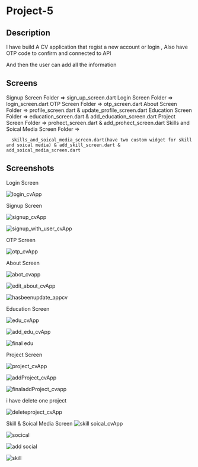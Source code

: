 # Project-5


## Description

I have build A CV application that regist a new account or login ,
Also have OTP code to confirm and connected to API

And then the user can add all the information

## Screens

Signup Screen Folder => sign_up_screen.dart
Login Screen Folder => login_screen.dart
OTP Screen Folder => otp_screen.dart
About Screen Folder => profile_screen.dart & update_profile_screen.dart
Education Screen Folder => education_screen.dart & add_education_screen.dart
Project Screen Folder => prohect_screen.dart & add_prohect_screen.dart
Skills and Soical Media Screen Folder => 
      
      skills_and_soical_media_screen.dart(have two custom widget for skill and soical media) & add_skill_screen.dart & add_soical_media_screen.dart


## Screenshots
Login Screen 

![login_cvApp](https://github.com/rahafwmaq/Project-5/assets/86989761/94c08187-de7f-4079-a80a-582f7c37d066)

Signup Screen 

![signup_cvApp](https://github.com/rahafwmaq/Project-5/assets/86989761/e35d51d8-2e07-4660-9d3e-88227f496fe3)

![signup_with_user_cvApp](https://github.com/rahafwmaq/Project-5/assets/86989761/4c63f41b-e88c-415b-9988-a7548b0257ca)

OTP Screen 

![otp_cvApp](https://github.com/rahafwmaq/Project-5/assets/86989761/7d90018f-8610-448a-bff4-2a6df03028ee)


About Screen 

![abot_cvapp](https://github.com/rahafwmaq/Project-5/assets/86989761/4a86a5a6-b1bd-4469-a04b-37e701884f4e)

![edit_about_cvApp](https://github.com/rahafwmaq/Project-5/assets/86989761/91b83807-157c-4a1c-b678-91c6d77219db)

![hasbeenupdate_appcv](https://github.com/rahafwmaq/Project-5/assets/86989761/6f788b65-2bfa-4234-8531-445e8abdb6ad)


Education Screen 

![edu_cvApp](https://github.com/rahafwmaq/Project-5/assets/86989761/a26e3257-6af2-4a91-ba00-edd47e3c78d6)

![add_edu_cvApp](https://github.com/rahafwmaq/Project-5/assets/86989761/4daaa355-5e11-4e3f-a5d1-546ce0f54d99)

![final edu](https://github.com/rahafwmaq/Project-5/assets/86989761/2a9571ed-12f2-4fcf-a8e5-fb83afb9ab3c)


Project Screen 

![project_cvApp](https://github.com/rahafwmaq/Project-5/assets/86989761/b7499c7a-ac67-4abc-912b-811d86d96d8d)

![addProject_cvApp](https://github.com/rahafwmaq/Project-5/assets/86989761/711298a8-a889-439a-bfe9-2ba05ad81e34)

![finaladdProject_cvapp](https://github.com/rahafwmaq/Project-5/assets/86989761/2203509a-b6dc-4038-abea-3d41fd6ef27c)

i have delete one project 

![deleteproject_cvApp](https://github.com/rahafwmaq/Project-5/assets/86989761/23b1e3a3-9ed7-4946-9085-8118a3788234)



Skill & Soical Media Screen 
![skill soical_cvApp](https://github.com/rahafwmaq/Project-5/assets/86989761/0a75d805-e0d5-4d91-a245-339672dc2e31)

![socical](https://github.com/rahafwmaq/Project-5/assets/86989761/936526e6-67f4-4e70-a5df-291d1eee3383)

![add social](https://github.com/rahafwmaq/Project-5/assets/86989761/31e0a0d2-6c85-49f5-80dc-30d0e01ba512)

![skill](https://github.com/rahafwmaq/Project-5/assets/86989761/7e35a63b-63ee-4165-b045-c7b88d140057)

